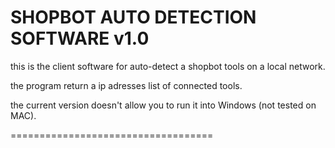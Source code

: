 SHOPBOT AUTO DETECTION SOFTWARE v1.0
====================================

this is the client software for auto-detect a shopbot tools on a local network. 

the program return a ip adresses list of connected tools.

the current version doesn't allow you to run it into Windows (not tested on MAC).

 ===================================

